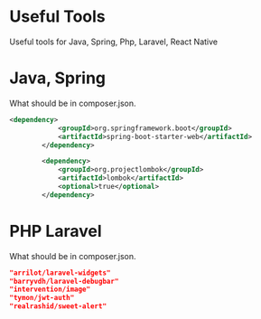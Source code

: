 # Useful Tools
 Useful tools for Java, Spring, Php, Laravel, React Native

# Java, Spring

What should be in composer.json.

```xml
<dependency>
			<groupId>org.springframework.boot</groupId>
			<artifactId>spring-boot-starter-web</artifactId>
		</dependency>

		<dependency>
			<groupId>org.projectlombok</groupId>
			<artifactId>lombok</artifactId>
			<optional>true</optional>
		</dependency>
```

# PHP Laravel

What should be in composer.json.

```json
"arrilot/laravel-widgets"
"barryvdh/laravel-debugbar"
"intervention/image"
"tymon/jwt-auth"
"realrashid/sweet-alert"
```

